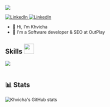 <p>
  <a href=""><img src="https://readme-typing-svg.herokuapp.com?&font=IBM+Plex+Sans&color=abcdef&size=20&lines=Welcome+to+my+GitHub+Profile!;I'm+a+Data+Scientist;I'm+a+Computer+Science+engineer" /></a>
</p>

   <a href="https://www.linkedin.com/in/khvicha-parsadanashvili/" target="_blank">
    <img alt="LinkedIn" src="https://img.shields.io/badge/LinkedIn-0077B5?style=for-the-badge&logo=linkedin&logoColor=white">
  </a>   
<a href="https://www.linkedin.com/in/khvicha-parsadanashvili/" target="_blank">
    <img alt="LinkedIn" src="https://img.shields.io/badge/Instagram-E4405F?style=for-the-badge&logo=instagram&logoColor=white">
</a>

- 👋 Hi, I’m Khvicha
- 💼 I'm a Software developer & SEO at OutPlay

<h2> Skills <img src = "https://media2.giphy.com/media/QssGEmpkyEOhBCb7e1/giphy.gif?cid=ecf05e47a0n3gi1bfqntqmob8g9aid1oyj2wr3ds3mg700bl&rid=giphy.gif" width = 32px> </h2>
 <div style="display: flex">
<img src="https://skillicons.dev/icons?i=ts,js,cs,react,nextjs,electron,redux,nodejs,express,html,css,sass,bootstrap,emotion,vite,webpack,mysql,postgres,mongodb,firebase,redis,docker,linux,nginx,nestjs,npm,yarn,figma,postman,php,laravel,git,github,gradle,androidstudio,java"/>
 </div>
</details>

<br/>

<h2> 📊 Stats </h2>

![Khvicha's GitHub stats](http://github-profile-summary-cards.vercel.app/api/cards/profile-details?username=Parsa-29&theme=2077)
